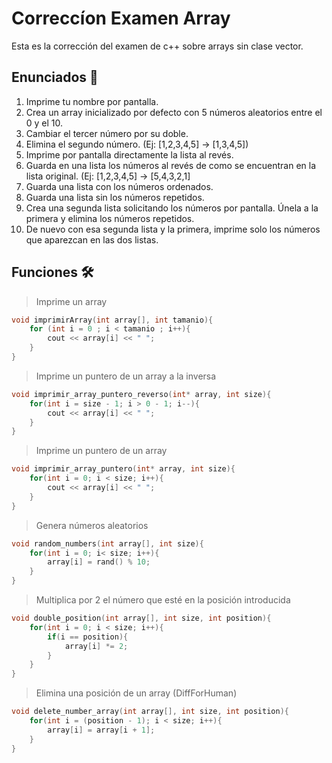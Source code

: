 # Correccíon Examen Array

Esta es la corrección del examen de c++ sobre arrays sin clase vector.

## Enunciados 📄

1. Imprime tu nombre por pantalla.
2. Crea un array inicializado por defecto con 5 números aleatorios entre el 0 y el 10.
3. Cambiar el tercer número por su doble.
4. Elimina el segundo número. (Ej: [1,2,3,4,5] -> [1,3,4,5])
5. Imprime por pantalla directamente la lista al revés.
6. Guarda en una lista los números al revés de como se encuentran en la lista original. (Ej: [1,2,3,4,5] -> [5,4,3,2,1]
7. Guarda una lista con los números ordenados.
8. Guarda una lista sin los números repetidos.
9. Crea una segunda lista solicitando los números por pantalla. Únela a la primera y elimina los números repetidos.
10. De nuevo con esa segunda lista y la primera, imprime solo los números que aparezcan en las dos listas.

## Funciones 🛠

> Imprime un array

```cpp
void imprimirArray(int array[], int tamanio){
    for (int i = 0 ; i < tamanio ; i++){
        cout << array[i] << " ";
    }
}
```

> Imprime un puntero de un array a la inversa

```cpp
void imprimir_array_puntero_reverso(int* array, int size){
    for(int i = size - 1; i > 0 - 1; i--){
        cout << array[i] << " ";
    }
}
```

> Imprime un puntero de un array

```cpp
void imprimir_array_puntero(int* array, int size){
    for(int i = 0; i < size; i++){
        cout << array[i] << " ";
    }
}
```

> Genera números aleatorios

```cpp
void random_numbers(int array[], int size){
    for(int i = 0; i< size; i++){
        array[i] = rand() % 10;
    }
}
```

> Multiplica por 2 el número que esté en la posición introducida

```cpp
void double_position(int array[], int size, int position){
    for(int i = 0; i < size; i++){
        if(i == position){
            array[i] *= 2;
        }
    }
}
```

> Elimina una posición de un array (DiffForHuman)

```cpp
void delete_number_array(int array[], int size, int position){
    for(int i = (position - 1); i < size; i++){
        array[i] = array[i + 1];
    }
}
```